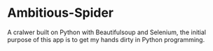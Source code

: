 # Ambitious-Spider
A cralwer built on Python with Beautifulsoup and Selenium, the initial purpose of this app is to get my hands dirty in Python programming.
